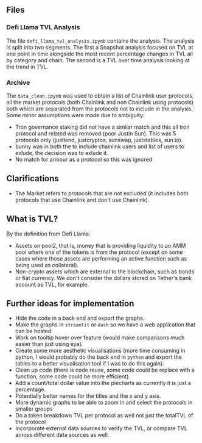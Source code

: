 ## Files
### Defi Llama TVL Analysis
The file `defi_llama_tvl_analysis.ipynb` contains the analysis. The analysis is split into two segments. The first a Snapshot analysis focused on TVL at one point in time alongside the most recent percentage changes in TVL all by category and chain. The second is a TVL over time analysis looking at the trend in TVL.

### Archive 
The `data_clean.ipynb` was used to obtain a list of Chainlink user protocols, all the market protocols (both Chainlink and non Chainlink using protocols) both which are separated from the protocols not to include in the analysis. Some minor assumptions were made due to ambiguity:
- Tron governance staking did not have a similar match and this all tron protocol and related was removed (poor Justin Sun). This was 5 protocols only (justlend, justcryptos, sunswap, juststables, sun.io).
- bunny was in both the to include chainlink users and list of users to exlude, the decision was to exlude it.
- No match for armour as a protocol so this was ignored

## Clarifications
* The Market refers to protocols that are not excluded (it includes both protocols that use Chainlink and don't use Chainlink).

## What is TVL?
By the definition from Defi Llama: 
* Assets on pool2, that is, money that is providing liquidity to an AMM pool where one of the tokens is from the protocol (except on some cases where those assets are performing an active function such as being used as collateral).
* Non-crypto assets which are external to the blockchain, such as bonds or fiat currency. We don't consider the dollars stored on Tether's bank account as TVL, for example.

## Further ideas for implementation
* Hide the code in a back end and export the graphs. 
* Make the graphs in `streamlit` or `dash` so we have a web application that can be hosted.
* Work on tooltip hover over feature (would make comparisons much easier than just using eye).
* Create some more aesthetic visualisations (more time consuming in python, I would probably do the back end in `python` and export the tables to a better visualisation tool if I was to do this again).
* Clean up code (there is code reuse, some code could be replace with a function, some code could be more efficient).
* Add a count/total dollar value into the piecharts as currently it is just a percentage. 
* Potentially better names for the titles and the x and y axis. 
* More dynamic graphs to be able to zoom in and select the protocols in smaller groups
* Do a token breakdown TVL per protocol as well not just the totalTVL of the protocol
* Incorporate external data sources to verify the TVL, or compare TVL across different data sources as well. 